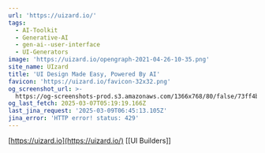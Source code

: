 ```yaml
---
url: 'https://uizard.io/'
tags:
  - AI-Toolkit
  - Generative-AI
  - gen-ai--user-interface
  - UI-Generators
image: 'https://uizard.io/opengraph-2021-04-26-10-35.png'
site_name: UIzard
title: 'UI Design Made Easy, Powered By AI'
favicon: 'https://uizard.io/favicon-32x32.png'
og_screenshot_url: >-
  https://og-screenshots-prod.s3.amazonaws.com/1366x768/80/false/73ff4b4be188cbcddb89a513de0a5cf8533865b0677c6196abee2c2bfc93c346.jpeg
og_last_fetch: 2025-03-07T05:19:19.166Z
last_jina_request: '2025-03-09T06:45:13.105Z'
jina_error: 'HTTP error! status: 429'
---
```

[https://uizard.io](https://uizard.io/)
[[UI Builders]]
